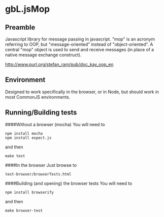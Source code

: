 
# gbL.jsMop

## Preamble
Javascript library for message passing in javascript. "mop" is an acronym referring to OOP, but "message-oriented" instead of "object-oriented". A central "mop" object is used to send and receive messages (in place of a native message exchange construct).

http://www.purl.org/stefan_ram/pub/doc_kay_oop_en

## Environment
Designed to work specifically in the browser, or in Node, but should work in most CommonJS environments.

## Running/Building tests
####Without a browser (mocha)
You will need to

    npm install mocha
    npm install expect.js

and then

    make test

####In the browser
Just browse to 

    test-browser/browserTests.html

####Building (and opening) the browser tests
You will need to

    npm install browserify

and then

    make browser-test

